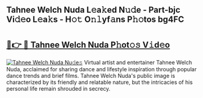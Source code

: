 ## Tahnee Welch Nuda L𝚎a𝚔ed N𝚞𝚍e - Part-bjc Vi𝚍𝚎o L𝚎a𝚔s - H𝚘𝚝 O𝚗𝚕yf𝚊ns P𝚑𝚘tos bg4FC

# <h2><a href="http://kf71d3.oniu.top/?m=Tahnee+Welch+Nuda">🔗👉 🔴 Tahnee Welch Nuda P𝚑ot𝚘𝚜 V𝚒d𝚎o</a></h2>

[![Tahnee Welch Nuda Nu𝚍e𝚜](https://i.imgur.com/0qMVB7G.gif)](http://kf71d3.oniu.top/?m=Tahnee+Welch+Nuda)
Virtual artist and entertainer Tahnee Welch Nuda, acclaimed for sharing dance and lifestyle inspiration through popular dance trends and brief films. Tahnee Welch Nuda's public image is characterized by its friendly and relatable nature, but the intricacies of his personal life remain shrouded in secrecy.  
